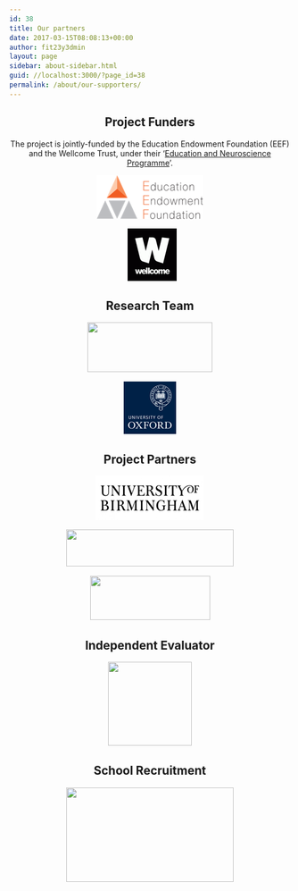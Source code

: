 ```yaml
---
id: 38
title: Our partners
date: 2017-03-15T08:08:13+00:00
author: fit23y3dmin
layout: page
sidebar: about-sidebar.html
guid: //localhost:3000/?page_id=38
permalink: /about/our-supporters/
---
```

<h2 style="text-align: center">
  <strong>Project Funders</strong>
</h2>

<p style="text-align: center">
  The project is jointly-funded by the Education Endowment Foundation (EEF) and the Wellcome Trust, under their ‘<a href="https://educationendowmentfoundation.org.uk/our-work/projects">Education and Neuroscience Programme</a>’.
</p>

<p style="text-align: center">
  <a href="https://educationendowmentfoundation.org.uk/our-work/projects/fit-to-study/"><img class="alignnone wp-image-218 size-full" src="/wp-content/uploads/2017/03/EEF.png?resize=190%2C78&#038;ssl=1" alt="" width="190" height="78" data-recalc-dims="1" /></a>
</p>

<p style="text-align: center">
    <a href="https://wellcome.ac.uk/what-we-do/our-work/understanding-learning-education-and-neuroscience"><img class="alignnone wp-image-215 size-full" src="/wp-content/uploads/2017/03/Wellcome.png?resize=88%2C94&#038;ssl=1" alt="" width="88" height="94" data-recalc-dims="1" /></a>
</p>

<h2 style="text-align: center">
  <strong>Research Team</strong>
</h2>

<p style="text-align: center">
  <a href="http://www.oxinahr.com/"><img class="aligncenter wp-image-219" src="/wp-content/uploads/2017/03/Oxford_blk.png?resize=224%2C89&#038;ssl=1" alt="" width="224" height="89" srcset="/wp-content/uploads/2017/03/Oxford_blk.png?resize=300%2C119&ssl=1 300w, /wp-content/uploads/2017/03/Oxford_blk.png?w=673&ssl=1 673w" sizes="(max-width: 224px) 100vw, 224px" data-recalc-dims="1" /></a>
</p>

<p style="text-align: center">
  <a href="https://www.ndcn.ox.ac.uk/research/fmrib-plasticity-group/research-projects/fit-to-study"><img class="aligncenter wp-image-217 size-full" src="/wp-content/uploads/2017/03/Oxford.png?resize=94%2C94&#038;ssl=1" alt="" width="94" height="94" data-recalc-dims="1" /></a>
</p>

<h2 style="text-align: center">
  <strong>Project Partners</strong>
</h2>

<p style="text-align: center">
  <a href="http://www.birmingham.ac.uk/schools/sport-exercise/index.aspx"><img class="aligncenter wp-image-209 size-full" src="/wp-content/uploads/2017/03/UB1.png?resize=194%2C79&#038;ssl=1" alt="" width="194" height="79" data-recalc-dims="1" /></a>
</p>

<p style="text-align: center">
  <a href="http://www.oxspa.co.uk/"><img class="alignnone wp-image-1089 size-medium" src="/wp-content/uploads/2017/06/OxSPA_main_logo-RGB.jpg?resize=300%2C66&#038;ssl=1" alt="" width="300" height="66" srcset="/wp-content/uploads/2017/06/OxSPA_main_logo-RGB.jpg?resize=300%2C66&ssl=1 300w, /wp-content/uploads/2017/06/OxSPA_main_logo-RGB.jpg?resize=768%2C168&ssl=1 768w, /wp-content/uploads/2017/06/OxSPA_main_logo-RGB.jpg?resize=1024%2C224&ssl=1 1024w" sizes="(max-width: 300px) 100vw, 300px" data-recalc-dims="1" /></a>
</p>

<p style="text-align: center">
  <a href="http://www.exprodo.com/"><img class="alignnone wp-image-235" src="/wp-content/uploads/2017/03/Exprodo_Software_Logo_500x184.jpg?resize=215%2C79&#038;ssl=1" alt="" width="215" height="79" srcset="/wp-content/uploads/2017/03/Exprodo_Software_Logo_500x184.jpg?resize=300%2C110&ssl=1 300w, /wp-content/uploads/2017/03/Exprodo_Software_Logo_500x184.jpg?w=500&ssl=1 500w" sizes="(max-width: 215px) 100vw, 215px" data-recalc-dims="1" /></a>
</p>

<h2 style="text-align: center">
  <strong>Independent Evaluator</strong>
</h2>

<p style="text-align: center">
  <a href="http://natcen.ac.uk/taking-part/studies-in-field/fit-to-study/about/"><img class="aligncenter wp-image-238 size-thumbnail" src="/wp-content/uploads/2017/03/natcen-logo-square.jpg?resize=150%2C150&#038;ssl=1" alt="" width="150" height="150" srcset="/wp-content/uploads/2017/03/natcen-logo-square.jpg?resize=150%2C150&ssl=1 150w, /wp-content/uploads/2017/03/natcen-logo-square.jpg?w=300&ssl=1 300w" sizes="(max-width: 150px) 100vw, 150px" data-recalc-dims="1" /></a>
</p>

<h2 style="text-align: center">
  <strong>School Recruitment</strong>
</h2>

<p style="text-align: center">
  <a href="https://www.nfer.ac.uk/schools/taking-part-in-our-research/efts/"><img class="aligncenter wp-image-225 size-medium" src="/wp-content/uploads/2017/03/NFER-Logo-for-Posts-HD-1.jpg?resize=300%2C169&#038;ssl=1" alt="" width="300" height="169" srcset="/wp-content/uploads/2017/03/NFER-Logo-for-Posts-HD-1.jpg?resize=300%2C169&ssl=1 300w, /wp-content/uploads/2017/03/NFER-Logo-for-Posts-HD-1.jpg?w=620&ssl=1 620w" sizes="(max-width: 300px) 100vw, 300px" data-recalc-dims="1" /></a>
</p>

&nbsp;